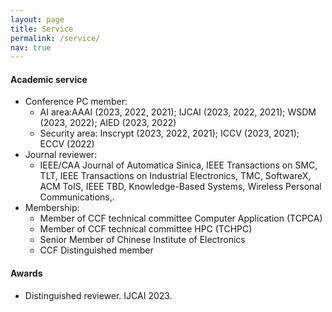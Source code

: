 ```yaml
---
layout: page
title: Service
permalink: /service/
nav: true
---
```


#### Academic service

- Conference PC member: 
  - AI area:AAAI (2023, 2022, 2021); IJCAI (2023, 2022, 2021); WSDM (2023, 2022); AIED (2023, 2022)
  - Security area: Inscrypt (2023, 2022, 2021); ICCV (2023, 2021); ECCV (2022)
- Journal reviewer: 
  - IEEE/CAA Journal of Automatica Sinica, IEEE Transactions on SMC, TLT, IEEE Transactions on Industrial Electronics, TMC, SoftwareX, ACM ToIS, IEEE TBD, Knowledge-Based Systems, Wireless Personal Communications,.
- Membership: 
  - Member of CCF technical committee Computer Application (TCPCA)
  - Member of CCF technical committee HPC (TCHPC)
  - Senior Member of Chinese Institute of Electronics
  - CCF Distinguished member



#### Awards

- Distinguished reviewer. IJCAI 2023.

